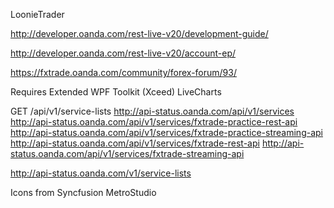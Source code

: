 ﻿LoonieTrader

http://developer.oanda.com/rest-live-v20/development-guide/

http://developer.oanda.com/rest-live-v20/account-ep/

https://fxtrade.oanda.com/community/forex-forum/93/

Requires Extended WPF Toolkit (Xceed) 
LiveCharts


GET /api/v1/service-lists
http://api-status.oanda.com/api/v1/services
http://api-status.oanda.com/api/v1/services/fxtrade-practice-rest-api
http://api-status.oanda.com/api/v1/services/fxtrade-practice-streaming-api
http://api-status.oanda.com/api/v1/services/fxtrade-rest-api
http://api-status.oanda.com/api/v1/services/fxtrade-streaming-api

http://api-status.oanda.com/v1/service-lists

Icons from Syncfusion MetroStudio
